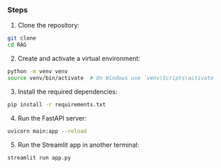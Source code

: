 ### Steps

1. Clone the repository:

```bash
git clone
cd RAG
```

2. Create and activate a virtual environment:

```bash
python -m venv venv
source venv/bin/activate  # On Windows use `venv\Scripts\activate
```

3. Install the required dependencies:

```bash
pip install -r requirements.txt
```

4. Run the FastAPI server:

```bash
uvicorn main:app --reload
```

5. Run the Streamlit app in another terminal:

```bash
streamlit run app.py
```
